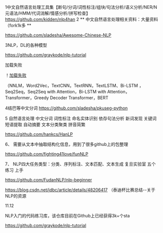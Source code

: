 
1中文自然语言处理工具集【断句/分词/词性标注/组块/句法分析/语义分析/NER/N元语法/HMM/代词消解/情感分析/拼写检查】 https://github.com/kidden/nlp4han 2 
** 中文自然语言处理相关资料：大量资料（fork1k多 ** 

 https://github.com/sladesha/Awesome-Chinese-NLP

3NLP，DL的各种模型 

https://github.com/graykode/nlp-tutorial 

加载失败 

！[加载失败](https://github.com/serenysdfg/resources/blob/master/img/nlp.png)

（NNLM，Word2Vec，TextCNN，TextRNN，TextLSTM、Bi-LSTM ，Seq2Seq，Seq2Seq with Attention，Bi-LSTM with Attention，Transformer，Greedy Decoder Transformer，BERT

4结巴等中文分词 https://github.com/sladesha/pkuseg-python

5 自然语言处理 中文分词 词性标注 命名实体识别 依存句法分析 新词发现 关键词短语提取 自动摘要 文本分类聚类 拼音简繁 

 https://github.com/hankcs/HanLP 



6、 需要从文本中抽取结构化信息，用到了很多github上的包整理

 https://github.com/fighting41love/funNLP 

7、 NLP四大任务类型：分类、序列标注、文本匹配、文本生成  复旦实验室 五个练习 上手

 https://github.com/FudanNLP/nlp-beginner 





 https://blog.csdn.net/jdbc/article/details/48206417 （泰迪杯比赛总结--关于NLP的资源



11.12

 NLP入门的代码练习库，该仓库目前在Github上已经获得3k+个sta 

 https://github.com/graykode/nlp-tutorial 